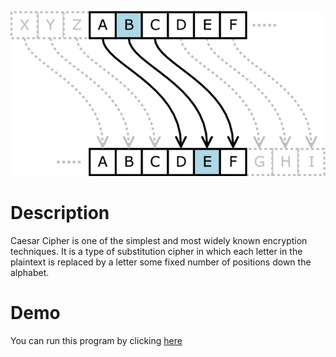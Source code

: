 ![Caesar-Cipher](Caesar_substition_cipher.png?raw=true "Caesar Substition Cipher")

# Description

Caesar Cipher is one of the simplest and most widely known encryption techniques. It is a type of substitution cipher in which each letter in the plaintext is replaced by a letter some fixed number of positions down the alphabet.

# Demo
You can run this program by clicking [here](https://replit.com/@nabinbhatt/caesar-cipher?output=1&embed=1)
